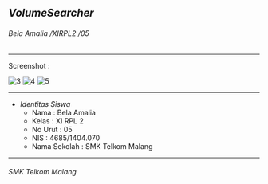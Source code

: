 ## *__VolumeSearcher__*
###### *Bela Amalia /XIRPL2 /05*
-------------------------------------------------------
Screenshot :

![3](https://cloud.githubusercontent.com/assets/22131343/20349177/bf254bdc-ac3b-11e6-8897-258cbcbdd7ed.PNG)
![4](https://cloud.githubusercontent.com/assets/22131343/20349178/bf27ed38-ac3b-11e6-8727-22cbe286a318.PNG)
![5](https://cloud.githubusercontent.com/assets/22131343/20349179/bf2ec19e-ac3b-11e6-9d40-e67d3eb74d9e.PNG)


-------------------------------------------------------
* *Identitas Siswa* 
  * Nama          : Bela Amalia
  * Kelas         : XI RPL 2
  * No Urut       : 05
  * NIS           : 4685/1404.070
  * Nama Sekolah  : SMK Telkom Malang

-------------------------------------------------------

###### *SMK Telkom Malang*
